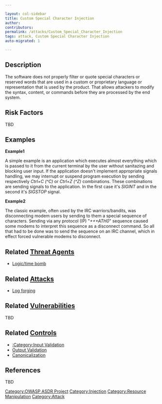 ```yaml
---

layout: col-sidebar
title: Custom Special Character Injection
author: 
contributors: 
permalink: /attacks/Custom_Special_Character_Injection
tags: attack, Custom Special Character Injection
auto-migrated: 1

---
```


## Description

The software does not properly filter or quote special characters or
reserved words that are used in a custom or proprietary language or
representation that is used by the product. That allows attackers to
modify the syntax, content, or commands before they are processed by the
end system.

## Risk Factors

TBD

## Examples

**Example1**

A simple example is an application which executes almost everything
which is passed to it from the current terminal by the user without
sanitazing and blocking user input. If the application doesn't implement
appropriate signals handling, we may interrupt or suspend program
execution by sending respectively *Ctrl+C (^C)* or *Ctrl+Z (^Z)*
combinations. These combinations are sending signals to the application.
In the first case it's *SIGINT* and in the second it's *SIGSTOP* signal.

**Example2**

The classic example, often used by the IRC warriors/bandits, was
disconnecting modem users by sending to them a special sequence of
characters. Sending via any protocol (IP) "*+++ATH0*" sequence caused
some modems to interpret this sequence as a disconnect command. So all
that had to be done was to send the sequence on an IRC channel, which in
effect forced vulnerable modems to disconnect.

## Related [Threat Agents](Threat_Agents "wikilink")

  - [Logic/time bomb](Logic/time_bomb "wikilink")

## Related [Attacks](Attacks "wikilink")

  - [Log forging](Log_forging "wikilink")

## Related [Vulnerabilities](https://owasp.org/www-community/vulnerabilities/)

TBD

## Related [Controls](https://owasp.org/www-community/controls/)

  - [:Category:Input Validation](:Category:Input_Validation "wikilink")
  - [Output Validation](Output_Validation "wikilink")
  - [Canonicalization](Canonicalization "wikilink")

## References

TBD

[Category:OWASP ASDR Project](Category:OWASP_ASDR_Project "wikilink")
[Category:Injection](https://owasp.org/www-community/Injection_Flaws) 
[Category:Resource Manipulation](Category:Resource_Manipulation "wikilink")
[Category:Attack](Category:Attack "wikilink")